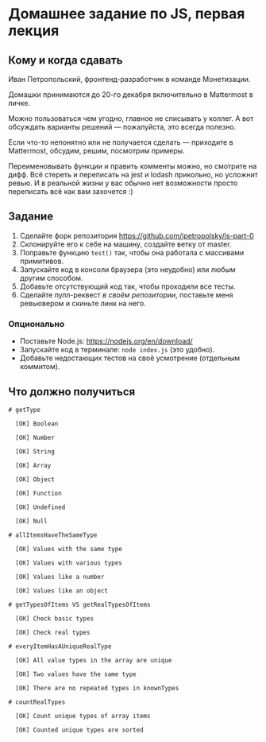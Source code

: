 # Домашнее задание по JS, первая лекция

## Кому и когда сдавать

Иван Петропольский, фронтенд-разработчик в команде Монетизации.

Домашки принимаются до 20-го декабря включительно в Mattermost в личке.

Можно пользоваться чем угодно, главное не списывать у коллег. А вот обсуждать варианты решений — пожалуйста, это всегда полезно.

Если что-то непонятно или не получается сделать — приходите в Mattermost, обсудим, решим, посмотрим примеры.

Переименовывать функции и править комменты можно, но смотрите на дифф. Всё стереть и переписать на jest и lodash прикольно, но усложнит ревью. И в реальной жизни у вас обычно нет возможности просто переписать всё как вам захочется :)


## Задание

1) Сделайте форк репозитория https://github.com/ipetropolsky/js-part-0
2) Склонируйте его к себе на машину, создайте ветку от master.
3) Поправьте функцию `test()` так, чтобы она работала с массивами примитивов.
4) Запускайте код в консоли браузера (это неудобно) или любым другим способом.
5) Добавьте отсутствующий код так, чтобы проходили все тесты.
6) Сделайте пулл-реквест *в своём репозитории*, поставьте меня ревьювером и скиньте линк на него.

### Опционально

* Поставьте Node.js: https://nodejs.org/en/download/
* Запускайте код в терминале: `node index.js` (это удобно).
* Добавьте недостающих тестов на своё усмотрение (отдельным коммитом).

## Что должно получиться

```
# getType

  [OK] Boolean
  
  [OK] Number
  
  [OK] String
  
  [OK] Array
  
  [OK] Object
  
  [OK] Function
  
  [OK] Undefined
  
  [OK] Null
  
# allItemsHaveTheSameType

  [OK] Values with the same type
  
  [OK] Values with various types
  
  [OK] Values like a number
  
  [OK] Values like an object
  
# getTypesOfItems VS getRealTypesOfItems

  [OK] Check basic types
  
  [OK] Check real types
  
# everyItemHasAUniqueRealType

  [OK] All value types in the array are unique
  
  [OK] Two values have the same type
  
  [OK] There are no repeated types in knownTypes
  
# countRealTypes

  [OK] Count unique types of array items
  
  [OK] Counted unique types are sorted
```
